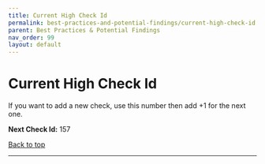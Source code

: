 ```yaml
---
title: Current High Check Id
permalink: best-practices-and-potential-findings/current-high-check-id
parent: Best Practices & Potential Findings
nav_order: 99
layout: default
---
```


# Current High Check Id

If you want to add a new check, use this number then add +1 for the next one.

**Next Check Id:** 157

[Back to top](#top)

---
<br>
<br>
<br>
<br>
<br>
<br>
<br>
<br>
<br>
<br>
<br>
<br>
<br>
<br>
<br>
<br>
<br>
<br>
<br>
<br>
<br>
<br>
<br>
<br>
<br>
<br>
<br>
<br>
<br>
<br>
<br>
<br>
<br>
<br>
<br>
<br>
<br>